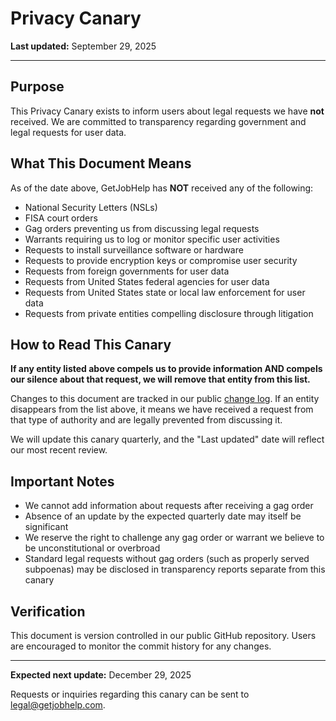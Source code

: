 # Privacy Canary

**Last updated:** September 29, 2025

---

## Purpose

This Privacy Canary exists to inform users about legal requests we have **not** received. We are committed to transparency regarding government and legal requests for user data.

## What This Document Means

As of the date above, GetJobHelp has **NOT** received any of the following:

- National Security Letters (NSLs)
- FISA court orders
- Gag orders preventing us from discussing legal requests
- Warrants requiring us to log or monitor specific user activities
- Requests to install surveillance software or hardware
- Requests to provide encryption keys or compromise user security
- Requests from foreign governments for user data
- Requests from United States federal agencies for user data
- Requests from United States state or local law enforcement for user data
- Requests from private entities compelling disclosure through litigation

## How to Read This Canary

**If any entity listed above compels us to provide information AND compels our silence about that request, we will remove that entity from this list.**

Changes to this document are tracked in our public [change log](https://github.com/get-job-help/policies/commits/adopted/CANARY.md). If an entity disappears from the list above, it means we have received a request from that type of authority and are legally prevented from discussing it.

We will update this canary quarterly, and the "Last updated" date will reflect our most recent review.

## Important Notes

- We cannot add information about requests after receiving a gag order
- Absence of an update by the expected quarterly date may itself be significant
- We reserve the right to challenge any gag order or warrant we believe to be unconstitutional or overbroad
- Standard legal requests without gag orders (such as properly served subpoenas) may be disclosed in transparency reports separate from this canary

## Verification

This document is version controlled in our public GitHub repository. Users are encouraged to monitor the commit history for any changes.

---

**Expected next update:** December 29, 2025

Requests or inquiries regarding this canary can be sent to legal@getjobhelp.com.